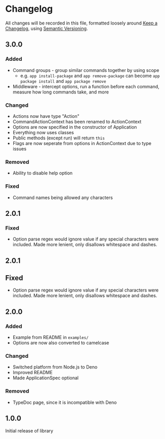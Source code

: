 # Changelog
All changes will be recorded in this file, formatted loosely around [Keep a Changelog](https://keepachangelog.com/en/1.0.0/), using [Semantic Versioning](https://semver.org/spec/v2.0.0.html).

## 3.0.0

### Added
- Command groups - group similar commands together by using scope
    - e.g. `app install-package` and `app remove-package` can become `app package install` and `app package remove`
- Middleware - intercept options, run a function before each command, measure how long commands take, and more

### Changed
- Actions now have type "Action"
- CommandActionContext has been renamed to ActionContext
- Options are now specified in the constructor of Application
- Everything now uses classes
- Public methods (except run) will return `this`
- Flags are now seperate from options in ActionContext due to type issues

### Removed
- Ability to disable help option 

### Fixed
- Command names being allowed any characters

## 2.0.1
### Fixed
- Option parse regex would ignore value if any special characters were included. Made more lenient, only disallows whitespace and dashes.

## 2.0.1
## Fixed
- Option parse regex would ignore value if any special characters were included. Made more lenient, only disallows whitespace and dashes.

## 2.0.0 
### Added
- Example from README in `examples/`
- Options are now also converted to camelcase

### Changed
- Switched platform from Node.js to Deno
- Improved README
- Made ApplicationSpec optional

### Removed
- TypeDoc page, since it is incompatible with Deno

## 1.0.0
Initial release of library